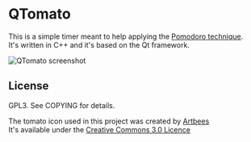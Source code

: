 QTomato
======

This is a simple timer meant to help applying the [Pomodoro technique](http://en.wikipedia.org/wiki/Pomodoro_technique).  
It's written in C++ and it's based on the Qt framework.

![QTomato screenshot](https://raw.github.com/pviotti/QTomato/master/_screenshots/QTomato_screenshot-options.png)


License
---------
GPL3. See COPYING for details.  

The tomato icon used in this project was created by [Artbees](http://artbees.deviantart.com)  
It's available under the [Creative Commons 3.0 Licence](http://creativecommons.org/licenses/by-nc-nd/3.0/)
